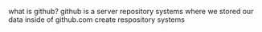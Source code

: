what is github?
 github is a server repository systems where we stored our data inside of github.com create respository systems 
